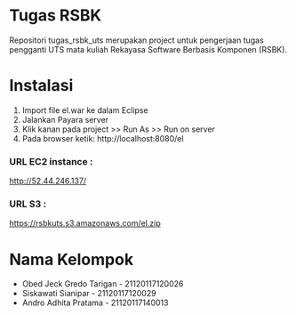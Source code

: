 # Tugas RSBK
Repositori tugas_rsbk_uts merupakan project untuk pengerjaan tugas pengganti UTS mata kuliah Rekayasa Software Berbasis Komponen (RSBK).

# Instalasi
1. Import file el.war ke dalam Eclipse
2. Jalankan Payara server
3. Klik kanan pada project >> Run As >> Run on server
4. Pada browser ketik: http://localhost:8080/el

### URL EC2 instance : 
http://52.44.246.137/

### URL S3 :
https://rsbkuts.s3.amazonaws.com/el.zip

# Nama Kelompok
- Obed Jeck Gredo Tarigan - 21120117120026
- Siskawati Sianipar - 21120117120029
- Andro Adhita Pratama - 21120117140013
